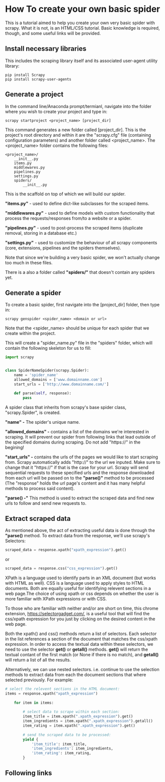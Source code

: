 # How To create your own basic spider

This is a tutorial aimed to help you create your own very basic spider with scrapy.
What it is not, is an HTML/CSS tutorial. Basic knowledge is required, though, and some useful links will be provided.

## Install necessary libraries

This includes the scraping library itself and its associated user-agent utility library:

```
pip install Scrapy
pip install scrapy-user-agents
```

## Generate a project

In the command line/Anaconda prompt/termianl, navigate into the folder where you wish to create your project and type in:

```
scrapy startproject <project_name> [project_dir]
```

This command generates a new folder called [project_dir]. This is the project's root directory and within it are the "scrapy.cfg" file (containing configuration parameters) and another folder called <project_name>.
The <project_name> folder contains the following files:

```
<project_name>/
    __init__.py
    items.py
    middlewares.py
    pipelines.py
    settings.py
    spiders/
        __init__.py
```

This is the scaffold on top of which we will build our spider.

**"items.py"** - used to define dict-like subclasses for the scraped items.

**"middlewares.py"** - used to define models with custom functionality that process the requests/responses from/to a website or a spider.

**"pipelines.py"** - used to post-process the scraped items (duplicate removal, storing in a database etc.)

**"settings.py"** - used to customize the behaviour of all scrapy components (core, extensions, pipelines and the spiders themselves).

Note that since we're building a very basic spider, we won't actually change too much in these files.

There is a also a folder called **"spiders/"** that doesn't contain any spiders yet.

## Generate a spider

To create a basic spider, first navigate into the [project_dir] folder, then type in:

```
scrapy genspider <spider_name> <domain or url>
```
Note that the <spider_name> should be unique for each spider that we create within the project.

This will create a "spider_name.py" file in the "spiders" folder, which will contain the following skeleton for us to fill:

```python
import scrapy


class SpiderNameSpider(scrapy.Spider):
    name = 'spider_name'
    allowed_domains = ['www.domainname.com']
    start_urls = ['http://www.domainname.com/']

    def parse(self, response):
        pass
```        

A spider class that inherits from scrapy's base spider class, "scrapy.Spider", is created.

**"name" -** The spider's unique name.

**"allowed_domains" -** contains a list of the domains we're interested in scraping. It will prevent our spider from following links that lead outside of the specified domains during scraping. Do not add "https://" in the begining!

**"start_urls" -** contains the urls of the pages we would like to start scraping from. Scrapy automatically adds "http://" to the url we inputed. Make sure to change that it "https://" if that is the case for your url. Scrapy will send sequential requests to these specified urls and the response downloaded from each url will be passed on to the **"parse()"** method to be processed (The "response" holds the url page's content and it has many helpful methods to process said content).

**"parse() -"** This method is used to extract the scraped data and find new urls to follow and send new requests to.

## Extract scraped data

As mentioned above, the act of extracting useful data is done through the **"parse()** method. To extract data from the response, we'll use scrapy's Selectors:

```python
scraped_data = response.xpath("xpath_expression").get()
```
or
```python
scraped_data = response.css("css_expression").get()
```

XPath is a language used to identify parts in an XML document (but works with HTML as well). CSS is a language used to apply styles to HTML documents. Both are equally useful for identifying relevent sections in a web page.The choice of using xpath or css depends on whether the user is more familiar with XPath expressions or with CSS.

To those who are familiar with neither and/or are short on time, this chrome extension, https://selectorgadget.com/, is a useful tool that will find the css/xpath expression for you just by clicking on the desired content in the web page.

Both the xpath() and css() methods return a list of selectors. Each selector in the list references a section of the document that matches the css/xpath expression. In order to access the textual data within these selectors, we need to use the selector **get()** or **getall()** methods. **get()** will return the textual contant of the first match (or None if there is no match), and **getall()** will return a list of all the results.

Alternatively, we can use nested selectors. i.e. continue to use the selection methods to extract data from each the document sections that where selected previously. For example:

```python
# select the relevent sections in the HTML document:
items = response.xpath("xpath_expression")
    
    for item in items:
    
        # select data to scrape within each section:
        item_title = item.xpath(".xpath_expression").get()
        item_ingredients = item.xpath(".xpath_expression").getall()
        item_rating = item.xpath(".xpath_expression").get()
        
        # send the scraped data to be processed:
        yield {
            'item_title': item_title,
            'item_ingredients': item_ingredients,
            'item_rating': item_rating,
        }
```

## Following links

